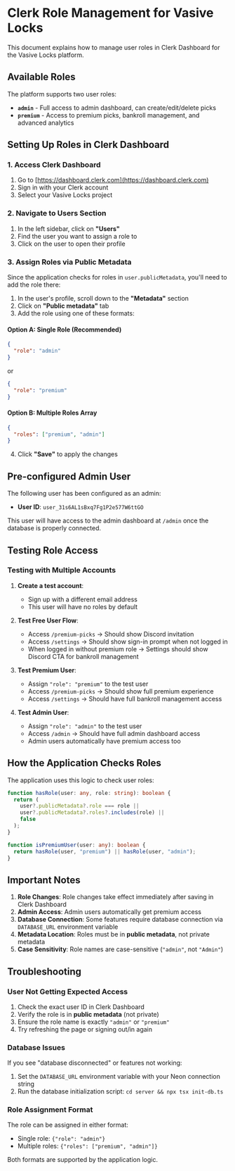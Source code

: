 # Clerk Role Management for Vasive Locks

This document explains how to manage user roles in Clerk Dashboard for the Vasive Locks platform.

## Available Roles

The platform supports two user roles:

- **`admin`** - Full access to admin dashboard, can create/edit/delete picks
- **`premium`** - Access to premium picks, bankroll management, and advanced analytics

## Setting Up Roles in Clerk Dashboard

### 1. Access Clerk Dashboard

1. Go to [https://dashboard.clerk.com](https://dashboard.clerk.com)
2. Sign in with your Clerk account
3. Select your Vasive Locks project

### 2. Navigate to Users Section

1. In the left sidebar, click on **"Users"**
2. Find the user you want to assign a role to
3. Click on the user to open their profile

### 3. Assign Roles via Public Metadata

Since the application checks for roles in `user.publicMetadata`, you'll need to add the role there:

1. In the user's profile, scroll down to the **"Metadata"** section
2. Click on **"Public metadata"** tab
3. Add the role using one of these formats:

#### Option A: Single Role (Recommended)

```json
{
  "role": "admin"
}
```

or

```json
{
  "role": "premium"
}
```

#### Option B: Multiple Roles Array

```json
{
  "roles": ["premium", "admin"]
}
```

4. Click **"Save"** to apply the changes

## Pre-configured Admin User

The following user has been configured as an admin:

- **User ID**: `user_31s6AL1sBxq7Fg1P2e577W6ttGO`

This user will have access to the admin dashboard at `/admin` once the database is properly connected.

## Testing Role Access

### Testing with Multiple Accounts

1. **Create a test account**:
   - Sign up with a different email address
   - This user will have no roles by default

2. **Test Free User Flow**:
   - Access `/premium-picks` → Should show Discord invitation
   - Access `/settings` → Should show sign-in prompt when not logged in
   - When logged in without premium role → Settings should show Discord CTA for bankroll management

3. **Test Premium User**:
   - Assign `"role": "premium"` to the test user
   - Access `/premium-picks` → Should show full premium experience
   - Access `/settings` → Should have full bankroll management access

4. **Test Admin User**:
   - Assign `"role": "admin"` to the test user
   - Access `/admin` → Should have full admin dashboard access
   - Admin users automatically have premium access too

## How the Application Checks Roles

The application uses this logic to check user roles:

```typescript
function hasRole(user: any, role: string): boolean {
  return (
    user?.publicMetadata?.role === role ||
    user?.publicMetadata?.roles?.includes(role) ||
    false
  );
}

function isPremiumUser(user: any): boolean {
  return hasRole(user, "premium") || hasRole(user, "admin");
}
```

## Important Notes

1. **Role Changes**: Role changes take effect immediately after saving in Clerk Dashboard
2. **Admin Access**: Admin users automatically get premium access
3. **Database Connection**: Some features require database connection via `DATABASE_URL` environment variable
4. **Metadata Location**: Roles must be in **public metadata**, not private metadata
5. **Case Sensitivity**: Role names are case-sensitive (`"admin"`, not `"Admin"`)

## Troubleshooting

### User Not Getting Expected Access

1. Check the exact user ID in Clerk Dashboard
2. Verify the role is in **public metadata** (not private)
3. Ensure the role name is exactly `"admin"` or `"premium"`
4. Try refreshing the page or signing out/in again

### Database Issues

If you see "database disconnected" or features not working:

1. Set the `DATABASE_URL` environment variable with your Neon connection string
2. Run the database initialization script: `cd server && npx tsx init-db.ts`

### Role Assignment Format

The role can be assigned in either format:

- Single role: `{"role": "admin"}`
- Multiple roles: `{"roles": ["premium", "admin"]}`

Both formats are supported by the application logic.

